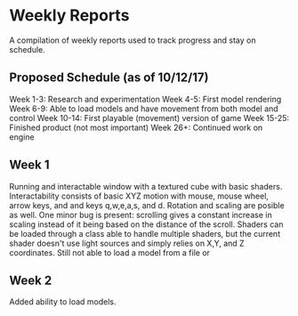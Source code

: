 # Weekly Reports
A compilation of weekly reports used to track progress and stay on schedule.

## Proposed Schedule (as of 10/12/17)
Week 1-3: Research and experimentation
Week 4-5: First model rendering
Week 6-9: Able to load models and have movement from both model and control
Week 10-14: First playable (movement) version of game
Week 15-25: Finished product (not most important)
Week 26+: Continued work on engine

## Week 1
Running and interactable window with a textured cube with basic shaders. Interactability consists of basic XYZ motion with mouse, mouse wheel, arrow keys, and and keys q,w,e,a,s, and d. Rotation and scaling are posible as well. One minor bug is present: scrolling gives a constant increase in scaling instead of it being based on the distance of the scroll. Shaders can be loaded through a class able to handle multiple shaders, but the current shader doesn't use light sources and simply relies on X,Y, and Z coordinates. Still not able to load a model from a file or 

## Week 2
Added ability to load models.
